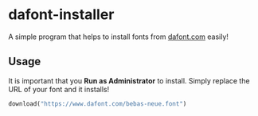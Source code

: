 # dafont-installer
A simple program that helps to install fonts from [dafont.com](https://www.dafont.com/) easily!

## Usage
It is important that you **Run as Administrator** to install. Simply replace the URL of your font and it installs!
```python
download("https://www.dafont.com/bebas-neue.font")
```